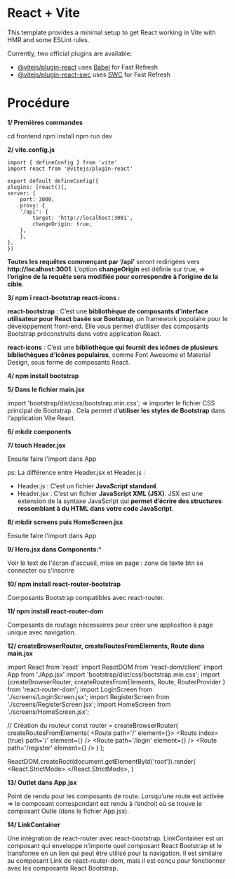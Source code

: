 # React + Vite

This template provides a minimal setup to get React working in Vite with HMR and some ESLint rules.

Currently, two official plugins are available:

- [@vitejs/plugin-react](https://github.com/vitejs/vite-plugin-react/blob/main/packages/plugin-react/README.md) uses [Babel](https://babeljs.io/) for Fast Refresh
- [@vitejs/plugin-react-swc](https://github.com/vitejs/vite-plugin-react-swc) uses [SWC](https://swc.rs/) for Fast Refresh

# Procédure 

**1/  Premières commandes**

  cd frontend
  npm install
  npm run dev

**2/ vite.config.js**

    import { defineConfig } from 'vite'
    import react from '@vitejs/plugin-react'

    export default defineConfig({
    plugins: [react()],
    server: {
        port: 3000,
        proxy: {
        '/api': {
            target: 'http://localhost:3001',
            changeOrigin: true,
        },
        },
    },
    })

**Toutes les requêtes commençant par ‘/api’** seront redirigées vers **http://localhost:3001**. 
L’option **changeOrigin** est définie sur true, => **l’origine de la requête sera modifiée pour correspondre à l’origine de la cible**.


**3/  npm i react-bootstrap react-icons :**

**react-bootstrap** : C’est une **bibliothèque de composants d’interface utilisateur pour React basée sur Bootstrap**, un framework populaire pour le développement front-end. Elle vous permet d’utiliser des composants Bootstrap préconstruits dans votre application React.

**react-icons** : C’est une **bibliothèque qui fournit des icônes de plusieurs bibliothèques d’icônes populaires**, comme Font Awesome et Material Design, sous forme de composants React.


**4/ npm install bootstrap**


**5/ Dans le fichier main.jsx**

import 'bootstrap/dist/css/bootstrap.min.css'; => importer le fichier CSS principal de Bootstrap . Cela permet d’**utiliser les styles de Bootstrap** dans l'application Vite React.

**6/ mkdir components**

**7/ touch Header.jsx**

Ensuite faire l'import dans App 

ps: La différence entre Header.jsx et Header.js :
 - Header.js : C’est un fichier **JavaScript standard**. 
 - Header.jsx : C’est un fichier **JavaScript XML (JSX)**. JSX est une extension de la syntaxe JavaScript qui **permet d’écrire des structures ressemblant à du HTML dans votre code JavaScript**.


**8/ mkdir screens puis HomeScreen.jsx**

Ensuite faire l'import dans App


**9/ Hero.jsx dans Components:***

Voir le text de l'écran d'accueil, mise en page : zone de texte btn se connecter ou s'inscrire

**10/ npm install react-router-bootstrap**

Composants Bootstrap  compatibles avec react-router.

**11/ npm install react-router-dom**

Composants de routage nécessaires pour créer une application à page unique avec navigation.

**12/ createBrowserRouter,  createRoutesFromElements,  Route dans main.jsx**

import React from 'react'
import ReactDOM from 'react-dom/client'
import App from './App.jsx'
import 'bootstrap/dist/css/bootstrap.min.css';
import {createBrowserRouter,  createRoutesFromElements,  Route, RouterProvider  } from 'react-router-dom';
import LoginScreen from './screens/LoginScreen.jsx';
import RegisterScreen from './screens/RegisterScreen.jsx';
import HomeScreen from './screens/HomeScreen.jsx';


// Création du routeur
const router = createBrowserRouter(
  createRoutesFromElements(
    <Route path='/' element={<App />}>
      <Route index={true} path='/' element={<HomeScreen />} />
      <Route  path='/login' element={<LoginScreen />} />
      <Route  path='/register' element={<RegisterScreen />} />
    </Route>
  )
);

ReactDOM.createRoot(document.getElementById('root')).render(
  <React.StrictMode>
    <RouterProvider router={router} />
  </React.StrictMode>,
)

**13/ Outlet dans App.jsx**

Point de rendu pour les composants de route. 
Lorsqu’une route est activée => le composant correspondant est rendu à l’endroit où se trouve le composant Outle (dans le fichier App.jsx).

**14/ LinkContainer**

Une intégration de react-router avec react-bootstrap. 
LinkContainer est un composant qui enveloppe n’importe quel composant React Bootstrap et le transforme en un lien qui peut être utilisé pour la navigation. 
Il est similaire au composant Link de react-router-dom, mais il est conçu pour fonctionner avec les composants React Bootstrap.